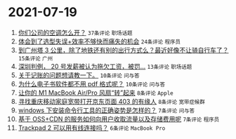 # 2021-07-19

1. [你们公司的空调怎么开？](https://www.v2ex.com/t/790284) `37条评论` `职场话题`
1. [体会到了选型失误+效率不够快而痛失的机会](https://www.v2ex.com/t/790304) `24条评论` `程序员`
1. [到广州塔 3 公里，除了地铁还有别的出行方式么？最近好像不让骑自行车了？](https://www.v2ex.com/t/790295) `15条评论` `广州`
1. [深圳判例， 20 号发薪被认为拖欠工资，被罚...](https://www.v2ex.com/t/790299) `13条评论` `职场话题`
1. [关于记账的问题想请教一下。](https://www.v2ex.com/t/790296) `10条评论` `问与答`
1. [为什么电子书软件都不用 pdf 格式呢？](https://www.v2ex.com/t/790287) `10条评论` `问与答`
1. [让你的 M1 MacBook Air/Pro 风扇“转”起来](https://www.v2ex.com/t/790303) `8条评论` `Apple`
1. [寻找重庆移动家庭宽带打开京东页面 403 的有缘人](https://www.v2ex.com/t/790297) `8条评论` `宽带症候群`
1. [windows 下安装命令行工具的正确姿势是怎样的？](https://www.v2ex.com/t/790320) `7条评论` `问与答`
1. [基于 OSS+CDN 的服务如何向用户收取流量以及存储费用呢](https://www.v2ex.com/t/790318) `7条评论` `程序员`
1. [Trackpad 2 可以用有线连接吗？](https://www.v2ex.com/t/790309) `6条评论` `MacBook Pro`
